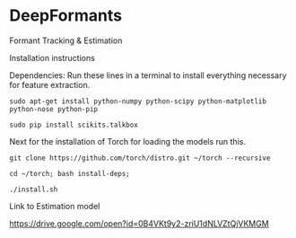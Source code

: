# DeepFormants
Formant Tracking &amp; Estimation



Installation instructions

Dependencies:
Run these lines in a terminal to install everything necessary for feature extraction.
```
sudo apt-get install python-numpy python-scipy python-matplotlib python-nose python-pip

sudo pip install scikits.talkbox 
```
Next for the installation of Torch for loading the models run this.
```
git clone https://github.com/torch/distro.git ~/torch --recursive

cd ~/torch; bash install-deps;

./install.sh
```

Link to Estimation model

https://drive.google.com/open?id=0B4VKt9y2-zriU1dNLVZtQjVKMGM
